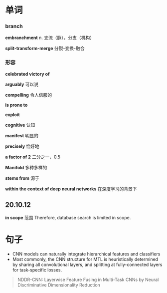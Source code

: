 # 单词

### branch
**embranchment**
n. 支流（脉），分支（机构）

**split-transform-merge**
分裂-变换-融合

### 形容
**celebrated victory of**

**arguably**
可以说

**compelling**
令人信服的

**is prone to**

**exploit**

**cognitive**
认知

**manifest**
明显的

**precisely**
恰好地

**a factor of 2**
二分之一，0.5

**Manifold**
多种多样的

**stems from**
源于

**within the context of deep neural networks**
在深度学习的背景下

## 20.10.12

**in scope**
范围
Therefore, database search is limited in scope.

# 句子
- CNN models can naturally integrate hierarchical features and classifiers
- Most commonly, the CNN structure for MTL is heuristically determined by sharing all convolutional layers, and splitting at fully-connected layers for task-specific losses.
> NDDR-CNN: Layerwise Feature Fusing in Multi-Task CNNs by Neural Discriminative Dimensionality Reduction